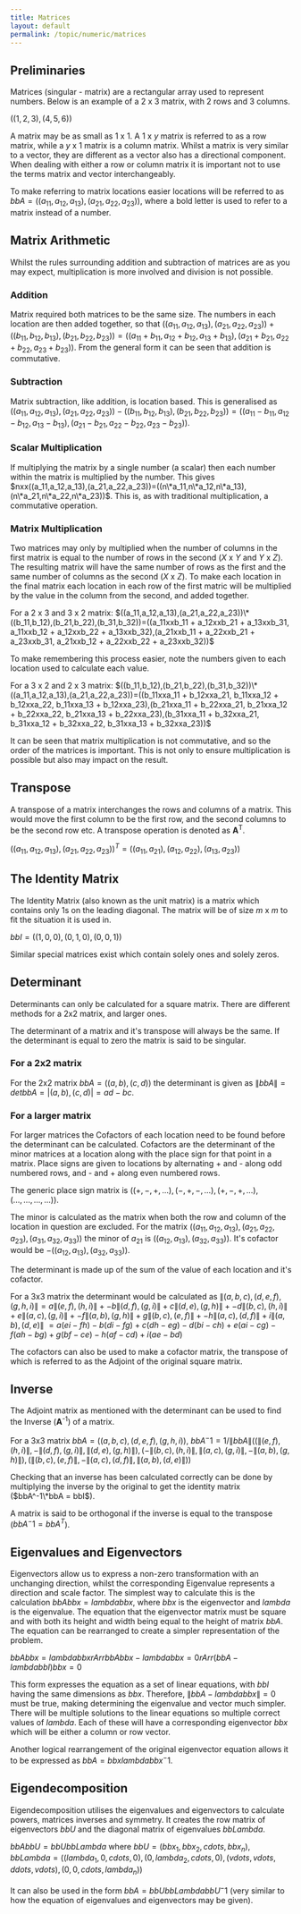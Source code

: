 ```yaml
---
title: Matrices
layout: default
permalink: /topic/numeric/matrices
---
```


## Preliminaries
Matrices (singular - matrix) are a rectangular array used to represent numbers.  Below is an example of a 2 x 3 matrix, with 2 rows and 3 columns.

$((1,2,3),(4,5,6))$

A matrix may be as small as 1 x 1.  A 1 x *y* matrix is referred to as a row matrix, while a *y* x 1 matrix is a column matrix.  Whilst a matrix is very similar to a vector, they are different as a vector also has a directional component.  When dealing with either a row or column matrix it is important not to use the terms matrix and vector interchangeably.

To make referring to matrix locations easier locations will be referred to as $bbA = ((a_11,a_12,a_13),(a_21,a_22,a_23))$, where a bold letter is used to refer to a matrix instead of a number.

## Matrix Arithmetic
Whilst the rules surrounding addition and subtraction of matrices are as you may expect, multiplication is more involved and division is not possible.

### Addition
Matrix required both matrices to be the same size.  The numbers in each location are then added together, so that $((a_11,a_12,a_13),(a_21,a_22,a_23))+((b_11,b_12,b_13),(b_21,b_22,b_23))=((a_11+b_11,a_12+b_12,a_13+b_13),(a_21+b_21,a_22+b_22,a_23+b_23))$.  From the general form it can be seen that addition is commutative.

### Subtraction
Matrix subtraction, like addition, is location based.  This is generalised as $((a_11,a_12,a_13),(a_21,a_22,a_23))-((b_11,b_12,b_13),(b_21,b_22,b_23))=((a_11-b_11,a_12-b_12,a_13-b_13),(a_21-b_21,a_22-b_22,a_23-b_23))$.

### Scalar Multiplication
If multiplying the matrix by a single number (a scalar) then each number within the matrix is multiplied by the number.  This gives $nxx((a_11,a_12,a_13),(a_21,a_22,a_23))=((n\*a_11,n\*a_12,n\*a_13),(n\*a_21,n\*a_22,n\*a_23))$.  This is, as with traditional multiplication, a commutative operation.

### Matrix Multiplication
Two matrices may only by multiplied when the number of columns in the first matrix is equal to the number of rows in the second (*X* x *Y* and *Y* x *Z*).  The resulting matrix will have the same number of rows as the first and the same number of columns as the second (*X* x *Z*).  To make each location in the final matrix each location in each row of the first matric will be multiplied by the value in the column from the second, and added together.

For a 2 x 3 and 3 x 2 matrix: $((a_11,a_12,a_13),(a_21,a_22,a_23))\*((b_11,b_12),(b_21,b_22),(b_31,b_32))=((a_11xxb_11 + a_12xxb_21 + a_13xxb_31, a_11xxb_12 + a_12xxb_22 + a_13xxb_32),(a_21xxb_11 + a_22xxb_21 + a_23xxb_31, a_21xxb_12 + a_22xxb_22 + a_23xxb_32))$

To make remembering this process easier, note the numbers given to each location used to calculate each value.

For a 3 x 2 and 2 x 3 matrix: $((b_11,b_12),(b_21,b_22),(b_31,b_32))\*((a_11,a_12,a_13),(a_21,a_22,a_23))=((b_11xxa_11 + b_12xxa_21, b_11xxa_12 + b_12xxa_22, b_11xxa_13 + b_12xxa_23),(b_21xxa_11 + b_22xxa_21, b_21xxa_12 + b_22xxa_22, b_21xxa_13 + b_22xxa_23),(b_31xxa_11 + b_32xxa_21, b_31xxa_12 + b_32xxa_22, b_31xxa_13 + b_32xxa_23))$

It can be seen that matrix multiplication is not commutative, and so the order of the matrices is important.  This is not only to ensure multiplication is possible but also may impact on the result.

## Transpose
A transpose of a matrix interchanges the rows and columns of a matrix. This would move the first column to be the first row, and the second columns to be the second row etc.  A transpose operation is denoted as **A**<sup>T</sup>.

$((a_11,a_12,a_13),(a_21,a_22,a_23))^T = ((a_11,a_21),(a_12,a_22),(a_13,a_23))$

## The Identity Matrix
The Identity Matrix (also known as the unit matrix) is a matrix which contains only 1s on the leading diagonal.  The matrix will be of size *m* x *m* to fit the situation it is used in.

$bbI = ((1,0,0),(0,1,0),(0,0,1))$

Similar special matrices exist which contain solely ones and solely zeros.

## Determinant
Determinants can only be calculated for a square matrix.  There are different methods for a 2x2 matrix, and larger ones.

The determinant of a matrix and it's transpose will always be the same.  If the determinant is equal to zero the matrix is said to be singular.

### For a 2x2 matrix
For the 2x2 matrix $bbA = ((a,b),(c,d))$ the determinant is given as $\|bbA\| = det bbA = |(a,b),(c,d)| = ad-bc$.

### For a larger matrix
For larger matrices the Cofactors of each location need to be found before the determinant can be calculated.  Cofactors are the determinant of the minor matrices at a location along with the place sign for that point in a matrix.  Place signs are given to locations by alternating + and - along odd numbered rows, and - and + along even numbered rows.

The generic place sign matrix is $((+,-,+,...),(-,+,-,...),(+,-,+,...),(...,...,...,...))$.

The minor is calculated as the matrix when both the row and column of the location in question are excluded.  For the matrix $((a_11,a_12,a_13),(a_21,a_22,a_23),(a_31,a_32,a_33))$ the minor of *a*<sub>21</sub> is $((a_12,a_13),(a_32,a_33))$.  It's cofactor would be $-((a_12,a_13),(a_32,a_33))$.

The determinant is made up of the sum of the value of each location and it's cofactor.

For a 3x3 matrix the determinant would be calculated as $\|(a,b,c),(d,e,f),(g,h,i)\| = a\|(e,f),(h,i)\| + -b\|(d,f),(g,i)\| + c\|(d,e),(g,h)\| + -d\|(b,c),(h,i)\| + e\|(a,c),(g,i)\| + -f\|(a,b),(g,h)\| + g\|(b,c),(e,f)\| + -h\|(a,c),(d,f)\| + i\|(a,b),(d,e)\|$
$= a(ei-fh) - b(di-fg) + c(dh-eg) - d(bi-ch) + e(ai-cg) - f(ah-bg) + g(bf-ce) - h(af-cd) + i(ae-bd)$

The cofactors can also be used to make a cofactor matrix, the transpose of which is referred to as the Adjoint of the original square matrix.

## Inverse
The Adjoint matrix as mentioned with the determinant can be used to find the Inverse (**A**<sup>-1</sup>) of a matrix.

For a 3x3 matrix $bbA = ((a,b,c),(d,e,f),(g,h,i))$, $bbA^-1 = 1/\|bbA\|((\|(e,f),(h,i)\|, -\|(d,f),(g,i)\|, \|(d,e),(g,h)\|),(-\|(b,c),(h,i)\|, \|(a,c),(g,i)\|, -\|(a,b),(g,h)\|),(\|(b,c),(e,f)\|, -\|(a,c),(d,f)\|, \|(a,b),(d,e)\|))$

Checking that an inverse has been calculated correctly can be done by multiplying the inverse by the original to get the identity matrix ($bbA^-1\*bbA = bbI$).

A matrix is said to be orthogonal if the inverse is equal to the transpose ($bbA^-1 = bbA^T$).

## Eigenvalues and Eigenvectors
Eigenvectors allow us to express a non-zero transformation with an unchanging direction, whilst the corresponding Eigenvalue represents a direction and scale factor.  The simplest way to calculate this is the calculation $bbAbbx = lambdabbx$, where $bbx$ is the eigenvector and $lambda$ is the eigenvalue.  The equation that the eigenvector matrix must be square and with both its height and width being equal to the height of matrix $bbA$.  The equation can be rearranged to create a simpler representation of the problem.

$bbAbbx = lambdabbx rArr bbAbbx-lambdabbx = 0 rArr (bbA-lambdabbI)bbx = 0$

This form expresses the equation as a set of linear equations, with $bbI$ having the same dimensions as $bbx$.  Therefore, $\|bbA-lambdabbx\| = 0$ must be true, making determining the eigenvalue and vector much simpler.  There will be multiple solutions to the linear equations so multiple correct values of $lambda$.  Each of these will have a corresponding eigenvector $bbx$ which will be either a column or row vector.

Another logical rearrangement of the original eigenvector equation allows it to be expressed as $bbA = bbxlambdabbx^-1$.

## Eigendecomposition
Eigendecomposition utilises the eigenvalues and eigenvectors to calculate powers, matrices inverses and symmetry.  It creates the row matrix of eigenvectors $bbU$ and the diagonal matrix of eigenvalues $bbLambda$.

$bbAbbU = bbUbbLambda$ where $bbU = (bbx_1, bbx_2, cdots, bbx_n)$, $bbLambda = ((lambda_1, 0, cdots, 0), (0, lambda_2, cdots, 0), (vdots, vdots, ddots, vdots), (0, 0, cdots, lambda_n))$

It can also be used in the form $bbA = bbUbbLambdabbU^-1$ (very similar to how the equation of eigenvalues and eigenvectors may be given).
